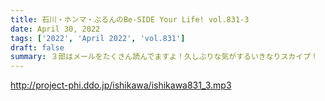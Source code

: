 ```yaml
---
title: 石川・ホンマ・ぶるんのBe-SIDE Your Life! vol.831-3
date: April 30, 2022
tags: ['2022', 'April 2022', 'vol.831']
draft: false
summary: ３部はメールをたくさん読んでますよ！久しぶりな気がするいきなりスカイプ！
---
```


http://project-phi.ddo.jp/ishikawa/ishikawa831_3.mp3